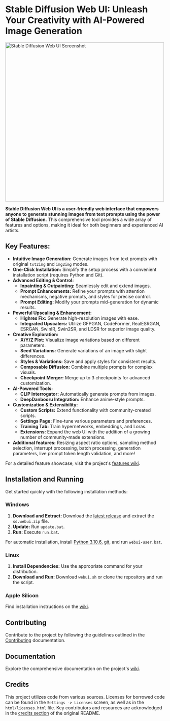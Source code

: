 # Stable Diffusion Web UI: Unleash Your Creativity with AI-Powered Image Generation

[<img src="screenshot.png" alt="Stable Diffusion Web UI Screenshot" width="500">](https://github.com/AUTOMATIC1111/stable-diffusion-webui)

**Stable Diffusion Web UI is a user-friendly web interface that empowers anyone to generate stunning images from text prompts using the power of Stable Diffusion.** This comprehensive tool provides a wide array of features and options, making it ideal for both beginners and experienced AI artists.

## Key Features:

*   **Intuitive Image Generation:** Generate images from text prompts with original `txt2img` and `img2img` modes.
*   **One-Click Installation:** Simplify the setup process with a convenient installation script (requires Python and Git).
*   **Advanced Editing & Control:**
    *   **Inpainting & Outpainting:** Seamlessly edit and extend images.
    *   **Prompt Enhancements:** Refine your prompts with attention mechanisms, negative prompts, and styles for precise control.
    *   **Prompt Editing:** Modify your prompts mid-generation for dynamic results.
*   **Powerful Upscaling & Enhancement:**
    *   **Highres Fix:** Generate high-resolution images with ease.
    *   **Integrated Upscalers:** Utilize GFPGAN, CodeFormer, RealESRGAN, ESRGAN, SwinIR, Swin2SR, and LDSR for superior image quality.
*   **Creative Exploration:**
    *   **X/Y/Z Plot:** Visualize image variations based on different parameters.
    *   **Seed Variations:** Generate variations of an image with slight differences.
    *   **Styles & Variations:** Save and apply styles for consistent results.
    *   **Composable Diffusion:** Combine multiple prompts for complex visuals.
    *   **Checkpoint Merger:** Merge up to 3 checkpoints for advanced customization.
*   **AI-Powered Tools:**
    *   **CLIP Interrogator:** Automatically generate prompts from images.
    *   **DeepDanbooru Integration:** Enhance anime-style prompts.
*   **Customization & Extensibility:**
    *   **Custom Scripts:** Extend functionality with community-created scripts.
    *   **Settings Page:** Fine-tune various parameters and preferences.
    *   **Training Tab:** Train hypernetworks, embeddings, and Loras.
    *   **Extensions:** Expand the web UI with the addition of a growing number of community-made extensions.
*   **Additional features:** Resizing aspect ratio options, sampling method selection, interrupt processing, batch processing, generation parameters, live prompt token length validation, and more!

For a detailed feature showcase, visit the project's [features wiki](https://github.com/AUTOMATIC1111/stable-diffusion-webui/wiki/Features).

## Installation and Running

Get started quickly with the following installation methods:

### Windows

1.  **Download and Extract:** Download the [latest release](https://github.com/AUTOMATIC1111/stable-diffusion-webui/releases/tag/v1.0.0-pre) and extract the `sd.webui.zip` file.
2.  **Update:** Run `update.bat`.
3.  **Run:** Execute `run.bat`.

For automatic installation, install [Python 3.10.6](https://www.python.org/downloads/release/python-3106/), [git](https://git-scm.com/download/win), and run `webui-user.bat`.

### Linux

1.  **Install Dependencies:**  Use the appropriate command for your distribution.
2.  **Download and Run:** Download `webui.sh` or clone the repository and run the script.

### Apple Silicon

Find installation instructions on the [wiki](https://github.com/AUTOMATIC1111/stable-diffusion-webui/wiki/Installation-on-Apple-Silicon).

## Contributing

Contribute to the project by following the guidelines outlined in the [Contributing](https://github.com/AUTOMATIC1111/stable-diffusion-webui/wiki/Contributing) documentation.

## Documentation

Explore the comprehensive documentation on the project's [wiki](https://github.com/AUTOMATIC1111/stable-diffusion-webui/wiki).

## Credits

This project utilizes code from various sources.  Licenses for borrowed code can be found in the `Settings -> Licenses` screen, as well as in the `html/licenses.html` file. Key contributors and resources are acknowledged in the [credits section](https://github.com/AUTOMATIC1111/stable-diffusion-webui#credits) of the original README.